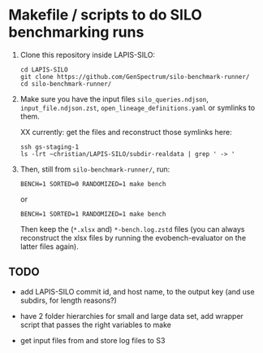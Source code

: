 # Makefile / scripts to do SILO benchmarking runs

 1. Clone this repository inside LAPIS-SILO:

        cd LAPIS-SILO
        git clone https://github.com/GenSpectrum/silo-benchmark-runner/
        cd silo-benchmark-runner/

 2. Make sure you have the input files `silo_queries.ndjson`,
    `input_file.ndjson.zst`, `open_lineage_definitions.yaml` or
    symlinks to them.

    XX currently: get the files and reconstruct those symlinks here:

        ssh gs-staging-1
        ls -lrt ~christian/LAPIS-SILO/subdir-realdata | grep ' -> '

 3. Then, still from `silo-benchmark-runner/`, run:

        BENCH=1 SORTED=0 RANDOMIZED=1 make bench

    or

        BENCH=1 SORTED=1 RANDOMIZED=1 make bench

    Then keep the (`*.xlsx` and) `*-bench.log.zstd` files (you can
    always reconstruct the xlsx files by running the
    evobench-evaluator on the latter files again).

## TODO

  * add LAPIS-SILO commit id, and host name, to the output key (and
    use subdirs, for length reasons?)

  * have 2 folder hierarchies for small and large data set, add wrapper
    script that passes the right variables to make

  * get input files from and store log files to S3
  
